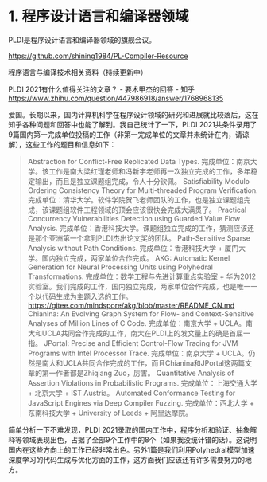 



# 1. 程序设计语言和编译器领域



PLDI是程序设计语言和编译器领域的旗舰会议。



https://github.com/shining1984/PL-Compiler-Resource



程序语言与编译技术相关资料（持续更新中）





PLDI 2021有什么值得关注的文章？ - 要术甲杰的回答 - 知乎
https://www.zhihu.com/question/447986918/answer/1768968135



爱国。长期以来，国内计算机科学在程序设计领域的研究和进展就比较落后，这在知乎各种问题和回答中也能了解到。我自己统计了一下，PLDI 2021共条件录用了9篇国内第一完成单位投稿的工作（非第一完成单位的文章并未统计在内，请谅解），这些工作的题目和信息如下：

>Abstraction for Conflict-Free Replicated Data Types. 完成单位：南京大学。该工作是南大梁红瑾老师和冯新宇老师再一次独立完成的工作，多年稳定输出，而且是独立课题组完成，令人十分钦佩。
Satisfiability Modulo Ordering Consistency Theory for Multi-threaded Program Verification. 完成单位：清华大学。软件学院贺飞老师团队的工作，也是独立课题组完成，该课题组软件工程领域的顶会应该很快会完成大满贯了。
Practical Concurrency Vulnerabilities Detection using Guarded Value Flow Analysis. 完成单位：香港科技大学。课题组独立完成的工作，猜测应该还是那个亚洲第一个拿到PLDI杰出论文奖的团队。
Path-Sensitive Sparse Analysis without Path Conditions. 完成单位：香港科技大学 + 厦门大学。国内独立完成，两家单位合作完成。
AKG: Automatic Kernel Generation for Neural Processing Units using Polyhedral Transformations. 完成单位：数学工程与先进计算重点实验室 + 华为2012实验室。我们完成的工作，国内独立完成，两家单位合作完成，也是唯一一个以代码生成为主题入选的工作。 https://gitee.com/mindspore/akg/blob/master/README_CN.md
Chianina: An Evolving Graph System for Flow- and Context-Sensitive Analyses of Million Lines of C Code. 完成单位：南京大学 + UCLA。南大和UCLA共同合作完成的工作，南大在PLDI上的发文量上的确是首屈一指。
JPortal: Precise and Efficient Control-Flow Tracing for JVM Programs with Intel Processor Trace. 完成单位：南京大学 + UCLA。仍然是南大和UCLA共同合作完成的工作，而且Chianina和JPortal这两篇文章的第一作者都是Zhiqiang Zuo，厉害。
Quantitative Analysis of Assertion Violations in Probabilistic Programs. 完成单位：上海交通大学 + 北京大学 + IST Austria。
Automated Conformance Testing for JavaScript Engines via Deep Compiler Fuzzing. 完成单位：西北大学 + 东南科技大学 + University of Leeds + 阿里达摩院。


简单分析一下不难发现，PLDI 2021录取的国内工作中，程序分析和验证、抽象解释等领域表现出色，占据了全部9个工作中的8个（如果我没统计错的话）。这说明国内在这些方向上的工作已经非常出色。另外1篇是我们利用Polyhedral模型加速深度学习的代码生成与优化方面的工作，这方面我们应该还有许多需要努力的地方。


























































































































































































































































